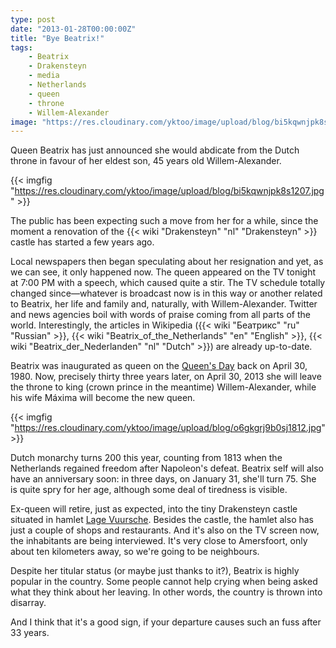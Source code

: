 ```yaml
---
type: post
date: "2013-01-28T00:00:00Z"
title: "Bye Beatrix!"
tags:
    - Beatrix
    - Drakensteyn
    - media
    - Netherlands
    - queen
    - throne
    - Willem-Alexander
image: "https://res.cloudinary.com/yktoo/image/upload/blog/bi5kqwnjpk8s1207.jpg"
---
```


Queen Beatrix has just announced she would abdicate from the Dutch throne in favour of her eldest son, 45 years old Willem-Alexander.

{{< imgfig "https://res.cloudinary.com/yktoo/image/upload/blog/bi5kqwnjpk8s1207.jpg" >}}

The public has been expecting such a move from her for a while, since the moment a renovation of the {{< wiki "Drakensteyn" "nl" "Drakensteyn" >}} castle has started a few years ago.

<!--more-->

Local newspapers then began speculating about her resignation and yet, as we can see, it only happened now. The queen appeared on the TV tonight at 7:00 PM with a speech, which caused quite a stir. The TV schedule totally changed since—whatever is broadcast now is in this way or another related to Beatrix, her life and family and, naturally, with Willem-Alexander. Twitter and news agencies boil with words of praise coming from all parts of the world. Interestingly, the articles in Wikipedia ({{< wiki "Беатрикс" "ru" "Russian" >}}, {{< wiki "Beatrix_of_the_Netherlands" "en" "English" >}}, {{< wiki "Beatrix_der_Nederlanden" "nl" "Dutch" >}}) are already up-to-date.

Beatrix was inaugurated as queen on the [Queen's Day](ru;0153) back on April 30, 1980. Now, precisely thirty three years later, on April 30, 2013 she will leave the throne to king (crown prince in the meantime) Willem-Alexander, while his wife Máxima will become the new queen.

{{< imgfig "https://res.cloudinary.com/yktoo/image/upload/blog/o6gkgrj9b0sj1812.jpg" >}}

Dutch monarchy turns 200 this year, counting from 1813 when the Netherlands regained freedom after Napoleon's defeat. Beatrix self will also have an anniversary soon: in three days, on January 31, she'll turn 75. She is quite spry for her age, although some deal of tiredness is visible.

Ex-queen will retire, just as expected, into the tiny Drakensteyn castle situated in hamlet [Lage Vuursche](http://www.lagevuursche.com/). Besides the castle, the hamlet also has just a couple of shops and restaurants. And it's also on the TV screen now, the inhabitants are being interviewed. It's very close to Amersfoort, only about ten kilometers away, so we're going to be neighbours.

Despite her titular status (or maybe just thanks to it?), Beatrix is highly popular in the country. Some people cannot help crying when being asked what they think about her leaving. In other words, the country is thrown into disarray.

And I think that it's a good sign, if your departure causes such an fuss after 33 years.
